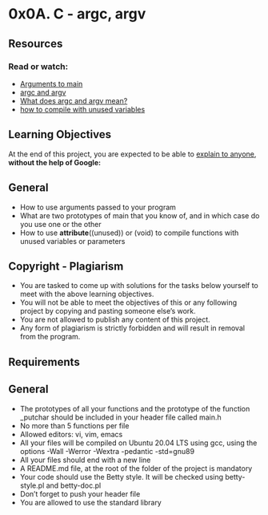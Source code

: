 # 0x0A. C - argc, argv
## Resources
### Read or watch:
* [Arguments to main](https://publications.gbdirect.co.uk//c_book/chapter10/arguments_to_main.html)
* [argc and argv](https://crasseux.com/books/ctutorial/argc-and-argv.html)
* [What does argc and argv mean?](https://www.youtube.com/watch?v=aP1ijjeZc24)
* [how to compile with unused variables](https://www.google.com/webhp?q=unused+variable+C)
## Learning Objectives
At the end of this project, you are expected to be able to [explain to anyone](https://fs.blog/feynman-learning-technique/), **without the help of Google:**
## General
* How to use arguments passed to your program
* What are two prototypes of main that you know of, and in which case do you use one or the other
* How to use __attribute__((unused)) or (void) to compile functions with unused variables or parameters
## Copyright - Plagiarism
* You are tasked to come up with solutions for the tasks below yourself to meet with the above learning objectives.
* You will not be able to meet the objectives of this or any following project by copying and pasting someone else’s work.
* You are not allowed to publish any content of this project.
* Any form of plagiarism is strictly forbidden and will result in removal from the program.
## Requirements
## General
* The prototypes of all your functions and the prototype of the function _putchar should be included in your header file called main.h
* No more than 5 functions per file
* Allowed editors: vi, vim, emacs
* All your files will be compiled on Ubuntu 20.04 LTS using gcc, using the options -Wall -Werror -Wextra -pedantic -std=gnu89
* All your files should end with a new line
* A README.md file, at the root of the folder of the project is mandatory
* Your code should use the Betty style. It will be checked using betty-style.pl and betty-doc.pl
* Don’t forget to push your header file
* You are allowed to use the standard library
